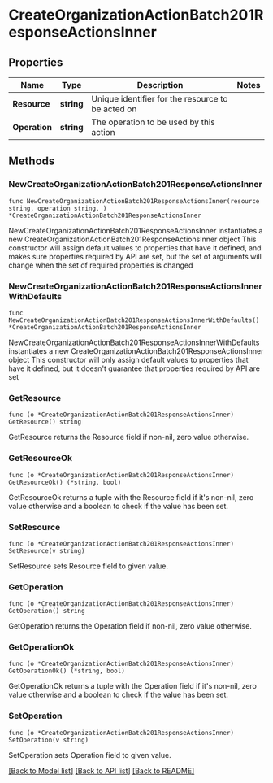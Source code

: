 # CreateOrganizationActionBatch201ResponseActionsInner

## Properties

Name | Type | Description | Notes
------------ | ------------- | ------------- | -------------
**Resource** | **string** | Unique identifier for the resource to be acted on | 
**Operation** | **string** | The operation to be used by this action | 

## Methods

### NewCreateOrganizationActionBatch201ResponseActionsInner

`func NewCreateOrganizationActionBatch201ResponseActionsInner(resource string, operation string, ) *CreateOrganizationActionBatch201ResponseActionsInner`

NewCreateOrganizationActionBatch201ResponseActionsInner instantiates a new CreateOrganizationActionBatch201ResponseActionsInner object
This constructor will assign default values to properties that have it defined,
and makes sure properties required by API are set, but the set of arguments
will change when the set of required properties is changed

### NewCreateOrganizationActionBatch201ResponseActionsInnerWithDefaults

`func NewCreateOrganizationActionBatch201ResponseActionsInnerWithDefaults() *CreateOrganizationActionBatch201ResponseActionsInner`

NewCreateOrganizationActionBatch201ResponseActionsInnerWithDefaults instantiates a new CreateOrganizationActionBatch201ResponseActionsInner object
This constructor will only assign default values to properties that have it defined,
but it doesn't guarantee that properties required by API are set

### GetResource

`func (o *CreateOrganizationActionBatch201ResponseActionsInner) GetResource() string`

GetResource returns the Resource field if non-nil, zero value otherwise.

### GetResourceOk

`func (o *CreateOrganizationActionBatch201ResponseActionsInner) GetResourceOk() (*string, bool)`

GetResourceOk returns a tuple with the Resource field if it's non-nil, zero value otherwise
and a boolean to check if the value has been set.

### SetResource

`func (o *CreateOrganizationActionBatch201ResponseActionsInner) SetResource(v string)`

SetResource sets Resource field to given value.


### GetOperation

`func (o *CreateOrganizationActionBatch201ResponseActionsInner) GetOperation() string`

GetOperation returns the Operation field if non-nil, zero value otherwise.

### GetOperationOk

`func (o *CreateOrganizationActionBatch201ResponseActionsInner) GetOperationOk() (*string, bool)`

GetOperationOk returns a tuple with the Operation field if it's non-nil, zero value otherwise
and a boolean to check if the value has been set.

### SetOperation

`func (o *CreateOrganizationActionBatch201ResponseActionsInner) SetOperation(v string)`

SetOperation sets Operation field to given value.



[[Back to Model list]](../README.md#documentation-for-models) [[Back to API list]](../README.md#documentation-for-api-endpoints) [[Back to README]](../README.md)


